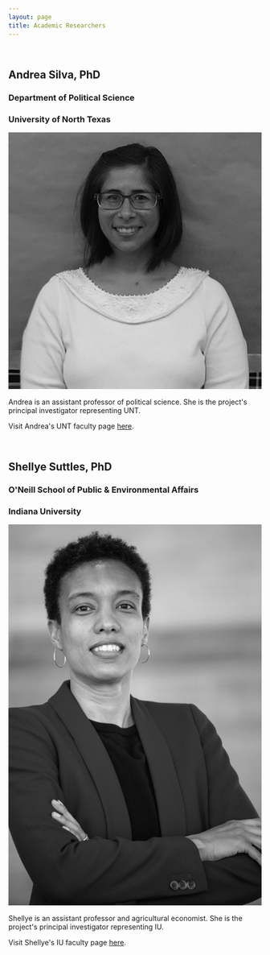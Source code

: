```yaml
---
layout: page
title: Academic Researchers
---
```


<br>

## Andrea Silva, PhD
### Department of Political Science
### University of North Texas
![Andrea Silva](/assets/img/andrea2.jpg)

Andrea is an assistant professor of political science. She is the project's principal investigator representing UNT.

Visit Andrea's UNT faculty page [here](https://politicalscience.unt.edu/people/andrea-silva).

<br>

## Shellye Suttles, PhD
### O'Neill School of Public & Environmental Affairs
### Indiana University
![Shellye Suttles](/assets/img/shellye2.jpg)

Shellye is an assistant professor and agricultural economist. She is the project's principal investigator representing IU.

Visit Shellye's IU faculty page [here](https://oneill.indiana.edu/faculty-research/directory/profiles/faculty/full-time/suttles-shellye.html).
